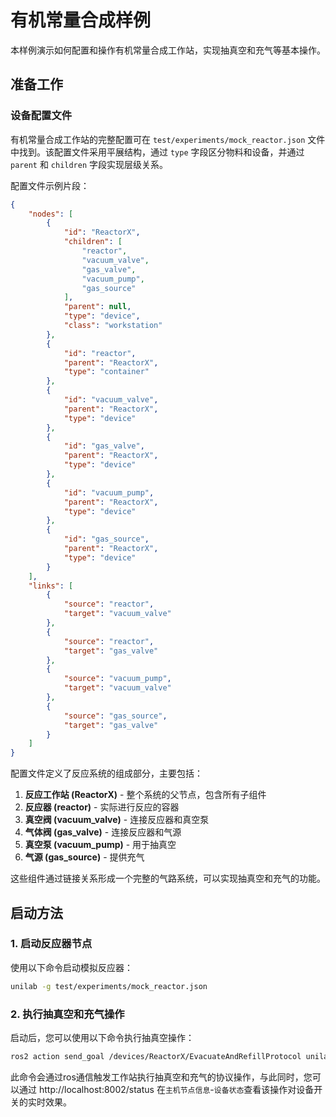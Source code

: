 # 有机常量合成样例

本样例演示如何配置和操作有机常量合成工作站，实现抽真空和充气等基本操作。

## 准备工作

### 设备配置文件

有机常量合成工作站的完整配置可在 `test/experiments/mock_reactor.json` 文件中找到。该配置文件采用平展结构，通过 `type` 字段区分物料和设备，并通过 `parent` 和 `children` 字段实现层级关系。

配置文件示例片段：

```json
{
    "nodes": [
        {
            "id": "ReactorX",
            "children": [
                "reactor",
                "vacuum_valve",
                "gas_valve",
                "vacuum_pump",
                "gas_source"
            ],
            "parent": null,
            "type": "device",
            "class": "workstation"
        },
        {
            "id": "reactor",
            "parent": "ReactorX",
            "type": "container"
        },
        {
            "id": "vacuum_valve",
            "parent": "ReactorX",
            "type": "device"
        },
        {
            "id": "gas_valve",
            "parent": "ReactorX",
            "type": "device"
        },
        {
            "id": "vacuum_pump",
            "parent": "ReactorX",
            "type": "device"
        },
        {
            "id": "gas_source",
            "parent": "ReactorX",
            "type": "device"
        }
    ],
    "links": [
        {
            "source": "reactor",
            "target": "vacuum_valve"
        },
        {
            "source": "reactor",
            "target": "gas_valve"
        },
        {
            "source": "vacuum_pump",
            "target": "vacuum_valve"
        },
        {
            "source": "gas_source",
            "target": "gas_valve"
        }
    ]
}
```

配置文件定义了反应系统的组成部分，主要包括：

1. **反应工作站 (ReactorX)** - 整个系统的父节点，包含所有子组件
2. **反应器 (reactor)** - 实际进行反应的容器
3. **真空阀 (vacuum_valve)** - 连接反应器和真空泵
4. **气体阀 (gas_valve)** - 连接反应器和气源
5. **真空泵 (vacuum_pump)** - 用于抽真空
6. **气源 (gas_source)** - 提供充气

这些组件通过链接关系形成一个完整的气路系统，可以实现抽真空和充气的功能。

## 启动方法

### 1. 启动反应器节点

使用以下命令启动模拟反应器：

```bash
unilab -g test/experiments/mock_reactor.json
```

### 2. 执行抽真空和充气操作

启动后，您可以使用以下命令执行抽真空操作：

```bash
ros2 action send_goal /devices/ReactorX/EvacuateAndRefillProtocol unilabos_msgs/action/EvacuateAndRefill "{vessel: reactor, gas: N2, repeats: 2}"
```

此命令会通过ros通信触发工作站执行抽真空和充气的协议操作，与此同时，您可以通过 http://localhost:8002/status 在`主机节点信息`-`设备状态`查看该操作对设备开关的实时效果。
